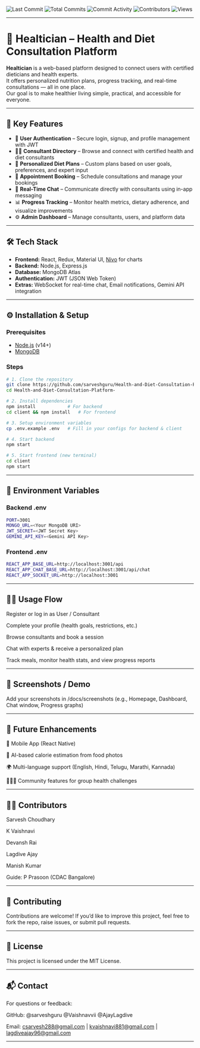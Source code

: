 ![Last Commit](https://img.shields.io/github/last-commit/sarveshguru/Health-and-Diet-Consultation-Platform-) 
![Total Commits](https://img.shields.io/github/commit-activity/y/sarveshguru/Health-and-Diet-Consultation-Platform-)
![Commit Activity](https://img.shields.io/github/commit-activity/m/sarveshguru/Health-and-Diet-Consultation-Platform-)
![Contributors](https://img.shields.io/github/contributors/sarveshguru/Health-and-Diet-Consultation-Platform-)
![Views](https://visitor-counter-badge.vercel.app/api/sarveshguru/Health-and-Diet-Consultation-Platform-)

---

# 🥗 Healtician – Health and Diet Consultation Platform

**Healtician** is a web-based platform designed to connect users with certified dieticians and health experts.  
It offers personalized nutrition plans, progress tracking, and real-time consultations — all in one place.  
Our goal is to make healthier living simple, practical, and accessible for everyone.  

---

## 🚀 Key Features

- 🔐 **User Authentication** – Secure login, signup, and profile management with JWT  
- 👩‍⚕️ **Consultant Directory** – Browse and connect with certified health and diet consultants  
- 🥗 **Personalized Diet Plans** – Custom plans based on user goals, preferences, and expert input  
- 📅 **Appointment Booking** – Schedule consultations and manage your bookings  
- 💬 **Real-Time Chat** – Communicate directly with consultants using in-app messaging  
- 📊 **Progress Tracking** – Monitor health metrics, dietary adherence, and visualize improvements  
- ⚙️ **Admin Dashboard** – Manage consultants, users, and platform data  

---

## 🛠️ Tech Stack

- **Frontend:** React, Redux, Material UI, [Nivo](https://nivo.rocks/) for charts  
- **Backend:** Node.js, Express.js  
- **Database:** MongoDB Atlas  
- **Authentication:** JWT (JSON Web Token)  
- **Extras:** WebSocket for real-time chat, Email notifications, Gemini API integration  

---

## ⚙️ Installation & Setup

### Prerequisites
- [Node.js](https://nodejs.org/) (v14+)  
- [MongoDB](https://www.mongodb.com/)  

### Steps

```bash
# 1. Clone the repository
git clone https://github.com/sarveshguru/Health-and-Diet-Consultation-Platform-.git
cd Health-and-Diet-Consultation-Platform-

# 2. Install dependencies
npm install            # For backend
cd client && npm install   # For frontend

# 3. Setup environment variables
cp .env.example .env   # Fill in your configs for backend & client

# 4. Start backend
npm start

# 5. Start frontend (new terminal)
cd client
npm start
```
---
## 📌 Environment Variables
### Backend .env
```bash
PORT=3001
MONGO_URL=<Your MongoDB URI>
JWT_SECRET=<JWT Secret Key>
GEMINI_API_KEY=<Gemini API Key>
```
### Frontend .env
```bash
REACT_APP_BASE_URL=http://localhost:3001/api
REACT_APP_CHAT_BASE_URL=http://localhost:3001/api/chat
REACT_APP_SOCKET_URL=http://localhost:3001
```
---
## 🧑‍💻 Usage Flow
Register or log in as User / Consultant

Complete your profile (health goals, restrictions, etc.)

Browse consultants and book a session

Chat with experts & receive a personalized plan

Track meals, monitor health stats, and view progress reports

---

## 📸 Screenshots / Demo

Add your screenshots in /docs/screenshots
(e.g., Homepage, Dashboard, Chat window, Progress graphs)

---
## 🔮 Future Enhancements
📱 Mobile App (React Native)

🤖 AI-based calorie estimation from food photos

🌍 Multi-language support (English, Hindi, Telugu, Marathi, Kannada)

🧑‍🤝‍🧑 Community features for group health challenges

---

## 👨‍💻 Contributors
Sarvesh Choudhary

K Vaishnavi

Devansh Rai

Lagdive Ajay

Manish Kumar

Guide: P Prasoon (CDAC Bangalore)

---

## 🤝 Contributing
Contributions are welcome!
If you’d like to improve this project, feel free to fork the repo, raise issues, or submit pull requests.

---

## 📜 License
This project is licensed under the MIT License.

---

## 📬 Contact
For questions or feedback:

GitHub: @sarveshguru  @Vaishnavvii  @AjayLagdive

Email: csarvesh288@gmail.com | kvaishnavi881@gmail.com | lagdiveajay96@gmail.com

---
